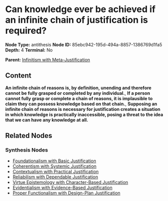 # Can knowledge ever be achieved if an infinite chain of justification is required?

**Node Type:** antithesis
**Node ID:** 85ebc942-195d-494a-8857-1386769d1fa5
**Depth:** 4
**Terminal:** No

**Parent:** [Infinitism with Meta-Justification](infinitism-with-meta-justification-synthesis-74e31de9-c152-4751-877c-3f10b3f5e271.md)

## Content

**An infinite chain of reasons is, by definition, unending and therefore cannot be fully grasped or completed by any individual.**, **If a person cannot fully grasp or complete a chain of reasons, it is implausible to claim they can possess knowledge based on that chain.**, **Supposing an infinite chain of reasons is necessary for justification creates a situation in which knowledge is practically inaccessible, posing a threat to the idea that we can have any knowledge at all.**

## Related Nodes

### Synthesis Nodes

- [Foundationalism with Basic Justification](foundationalism-with-basic-justification-synthesis-e4ea676b-5f8c-4f7f-8c76-b72f8b8d37d0.md)
- [Coherentism with Systemic Justification](coherentism-with-systemic-justification-synthesis-56153620-862a-4028-98be-2825cf190d34.md)
- [Contextualism with Practical Justification](contextualism-with-practical-justification-synthesis-36299142-a78e-4199-873d-94456d2ba575.md)
- [Reliabilism with Dependable Justification](reliabilism-with-dependable-justification-synthesis-ce4703aa-a33e-4a73-8311-f83fba5e421e.md)
- [Virtue Epistemology with Character-Based Justification](virtue-epistemology-with-character-based-justification-synthesis-a922aa02-fe47-4563-8b18-165fc30b3a98.md)
- [Evidentialism with Evidence-Based Justification](evidentialism-with-evidence-based-justification-synthesis-0e3f93fe-c788-48d4-9b42-f6aa4078e090.md)
- [Proper Functionalism with Design-Plan Justification](proper-functionalism-with-design-plan-justification-synthesis-1707d25c-c4d3-460c-ace9-f16afc79b08e.md)
